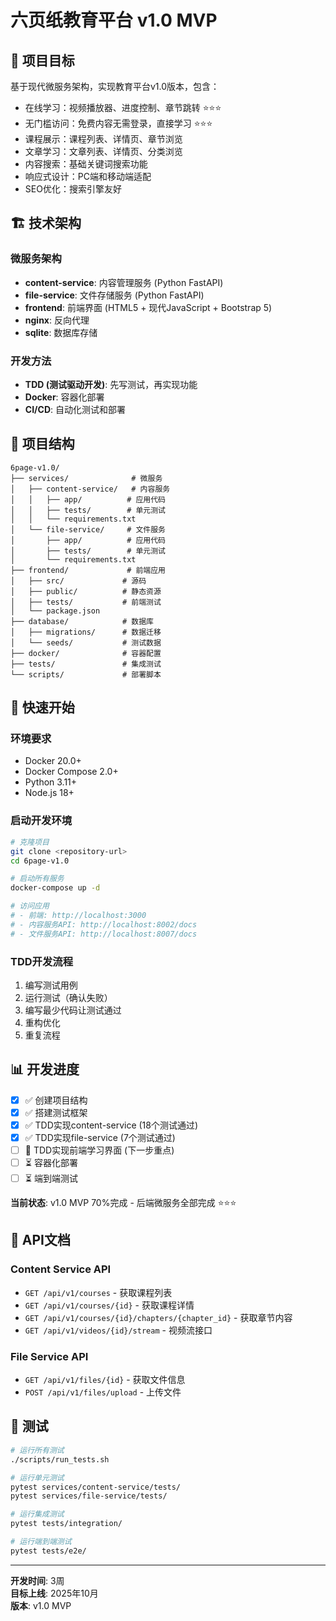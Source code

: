 # 六页纸教育平台 v1.0 MVP

## 🎯 项目目标

基于现代微服务架构，实现教育平台v1.0版本，包含：
- 在线学习：视频播放器、进度控制、章节跳转 ⭐⭐⭐
- 无门槛访问：免费内容无需登录，直接学习 ⭐⭐⭐
- 课程展示：课程列表、详情页、章节浏览
- 文章学习：文章列表、详情页、分类浏览
- 内容搜索：基础关键词搜索功能
- 响应式设计：PC端和移动端适配
- SEO优化：搜索引擎友好

## 🏗️ 技术架构

### 微服务架构
- **content-service**: 内容管理服务 (Python FastAPI)
- **file-service**: 文件存储服务 (Python FastAPI)
- **frontend**: 前端界面 (HTML5 + 现代JavaScript + Bootstrap 5)
- **nginx**: 反向代理
- **sqlite**: 数据库存储

### 开发方法
- **TDD (测试驱动开发)**: 先写测试，再实现功能
- **Docker**: 容器化部署
- **CI/CD**: 自动化测试和部署

## 📁 项目结构

```
6page-v1.0/
├── services/              # 微服务
│   ├── content-service/   # 内容服务
│   │   ├── app/          # 应用代码
│   │   ├── tests/        # 单元测试
│   │   └── requirements.txt
│   └── file-service/     # 文件服务
│       ├── app/          # 应用代码
│       ├── tests/        # 单元测试
│       └── requirements.txt
├── frontend/             # 前端应用
│   ├── src/             # 源码
│   ├── public/          # 静态资源
│   ├── tests/           # 前端测试
│   └── package.json
├── database/            # 数据库
│   ├── migrations/      # 数据迁移
│   └── seeds/           # 测试数据
├── docker/              # 容器配置
├── tests/               # 集成测试
└── scripts/             # 部署脚本
```

## 🚀 快速开始

### 环境要求
- Docker 20.0+
- Docker Compose 2.0+
- Python 3.11+
- Node.js 18+

### 启动开发环境
```bash
# 克隆项目
git clone <repository-url>
cd 6page-v1.0

# 启动所有服务
docker-compose up -d

# 访问应用
# - 前端: http://localhost:3000
# - 内容服务API: http://localhost:8002/docs
# - 文件服务API: http://localhost:8007/docs
```

### TDD开发流程
1. 编写测试用例
2. 运行测试（确认失败）
3. 编写最少代码让测试通过
4. 重构优化
5. 重复流程

## 📊 开发进度

- [x] ✅ 创建项目结构
- [x] ✅ 搭建测试框架  
- [x] ✅ TDD实现content-service (18个测试通过)
- [x] ✅ TDD实现file-service (7个测试通过)
- [ ] 🚧 TDD实现前端学习界面 (下一步重点)
- [ ] ⏳ 容器化部署
- [ ] ⏳ 端到端测试

**当前状态**: v1.0 MVP 70%完成 - 后端微服务全部完成 ⭐⭐⭐

## 📝 API文档

### Content Service API
- `GET /api/v1/courses` - 获取课程列表
- `GET /api/v1/courses/{id}` - 获取课程详情
- `GET /api/v1/courses/{id}/chapters/{chapter_id}` - 获取章节内容
- `GET /api/v1/videos/{id}/stream` - 视频流接口

### File Service API
- `GET /api/v1/files/{id}` - 获取文件信息
- `POST /api/v1/files/upload` - 上传文件

## 🧪 测试

```bash
# 运行所有测试
./scripts/run_tests.sh

# 运行单元测试
pytest services/content-service/tests/
pytest services/file-service/tests/

# 运行集成测试
pytest tests/integration/

# 运行端到端测试
pytest tests/e2e/
```

---
**开发时间**: 3周  
**目标上线**: 2025年10月  
**版本**: v1.0 MVP